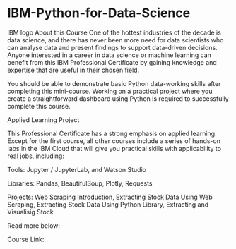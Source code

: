# IBM-Python-for-Data-Science
IBM logo
About this Course
One of the hottest industries of the decade is data science, and there has never been more need for data scientists who can analyse data and present findings to support data-driven decisions. Anyone interested in a career in data science or machine learning can benefit from this IBM Professional Certificate by gaining knowledge and expertise that are useful in their chosen field.

You should be able to demonstrate basic Python data-working skills after completing this mini-course. Working on a practical project where you create a straightforward dashboard using Python is required to successfully complete this course.

Applied Learning Project

This Professional Certificate has a strong emphasis on applied learning. Except for the first course, all other courses include a series of hands-on labs in the IBM Cloud that will give you practical skills with applicability to real jobs, including:

Tools: Jupyter / JupyterLab, and Watson Studio

Libraries: Pandas, BeautifulSoup, Plotly, Requests

Projects: Web Scraping Introduction, Extracting Stock Data Using Web Scraping, Extracting Stock Data Using Python Library, Extracting and Visualisig Stock

Read more below:

Course Link: 
